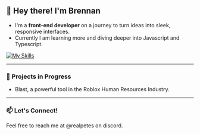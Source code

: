 ## 👋 Hey there! I'm Brennan

- I'm a **front-end developer** on a journey to turn ideas into sleek, responsive interfaces.  
- Currently I am learning more and diving deeper into Javascript and Typescript.

[![My Skills](https://skillicons.dev/icons?i=js,ts,html,css,tailwind,figma)](https://skillicons.dev)

---

### 🔭 Projects in Progress
- Blast, a powerful tool in the Roblox Human Resources Industry.
---

### 📫 Let's Connect!
Feel free to reach me at @realpetes on discord.

